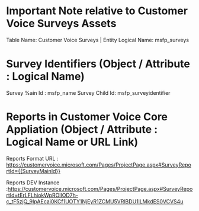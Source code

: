 # Important Note relative to Customer Voice Surveys Assets

Table Name: Customer Voice Surveys | Entity Logical Name: msfp_surveys

# Survey Identifiers (Object / Attribute : Logical Name)

Survey %ain Id : msfp_name
Survey Child Id: msfp_surveyidentifier

# Reports in Customer Voice Core Appliation (Object / Attribute : Logical Name or URL Link)

Reports Format URL : https://customervoice.microsoft.com/Pages/ProjectPage.aspx#SurveyReportId={{SurveyMainId}}

Reports DEV Instance :https://customervoice.microsoft.com/Pages/ProjectPage.aspx#SurveyReportId=tErLFLhiokWpROIlOD7h-c_tF5zjQ_9IpAEcai0KCf1UOTY1NjEyR1ZCMU5VRlBDU1lLMkdES0VCVS4u
